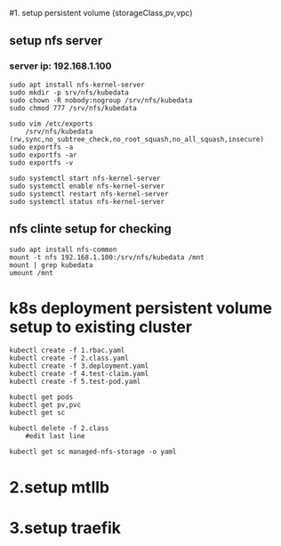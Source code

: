 
#1. setup persistent volume (storageClass,pv,vpc)

## setup nfs server 
### server ip: 192.168.1.100
```
sudo apt install nfs-kernel-server
sudo mkdir -p srv/nfs/kubedata
sudo chown -R nobody:nogroup /srv/nfs/kubedata
sudo chmod 777 /srv/nfs/kubedata

sudo vim /etc/exports
    /srv/nfs/kubedata (rw,sync,no_subtree_check,no_root_squash,no_all_squash,insecure)
sudo exportfs -a
sudo exportfs -ar
sudo exportfs -v

sudo systemctl start nfs-kernel-server
sudo systemctl enable nfs-kernel-server
sudo systemctl restart nfs-kernel-server
sudo systemctl status nfs-kernel-server
```

## nfs clinte setup for checking

```
sudo apt install nfs-common
mount -t nfs 192.168.1.100:/srv/nfs/kubedata /mnt
mount | grep kubedata
umount /mnt

```

# k8s deployment persistent volume setup to existing cluster

```
kubectl create -f 1.rbac.yaml
kubectl create -f 2.class.yaml
kubectl create -f 3.deployment.yaml
kubectl create -f 4.test-claim.yaml
kubectl create -f 5.test-pod.yaml

kubectl get pods
kubectl get pv,pvc
kubectl get sc

kubectl delete -f 2.class
    #edit last line

kubectl get sc managed-nfs-storage -o yaml

```










# 2.setup mtllb 


# 3.setup traefik 





